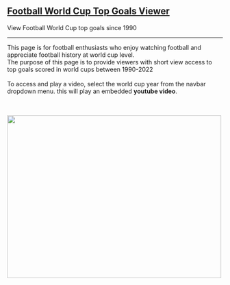 ## <a href="https://georges034302.github.io/worldcup-top-goals-viewer/">Football World Cup Top Goals Viewer</a>
View Football World Cup top goals since 1990

---

This page is for football enthusiasts who enjoy watching football and appreciate football history at world cup level.
<br>
The purpose of this page is to provide viewers with short view access to top goals scored in world cups between 1990-2022
<br><br>
To access and play a video, select the world cup year from the navbar dropdown menu. this will play an embedded **youtube video**.

<br><br>
[<img src="https://github.com/user-attachments/assets/66623e75-15ae-49d5-8f53-2afbfaf11c8f" width="500" height="380">](https://georges034302.github.io/worldcup-top-goals-viewer/)

